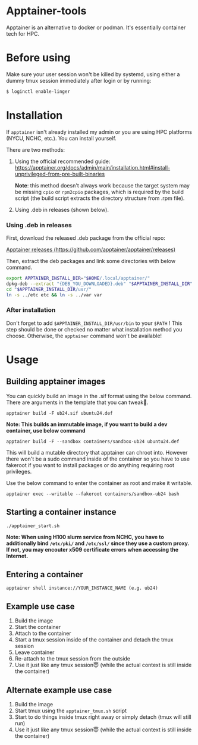 # Apptainer-tools

Apptainer is an alternative to docker or podman. It's essentially container tech for HPC. 

# Before using

Make sure your user session won't be killed by systemd, using either a dummy tmux session immediately after login or by running:
```bash
$ loginctl enable-linger
```

# Installation

If `apptainer` isn't already installed my admin or you are using HPC platforms (NYCU, NCHC, etc.). You can install yourself.

There are two methods: 

1. Using the official recommended guide: 
https://apptainer.org/docs/admin/main/installation.html#install-unprivileged-from-pre-built-binaries

    **Note**: this method doesn't always work because the target system may be missing `cpio` or `rpm2cpio` packages, which is required by the build script (the build script extracts the directory structure from .rpm file).

2. Using .deb in releases (shown below).

### Using .deb in releases

First, download the released .deb package from the official repo: 

[Apptainer releases (https://github.com/apptainer/apptainer/releases)](https://github.com/apptainer/apptainer/releases)

Then, extract the deb packages and link some directories with below command.

```bash
export APPTAINER_INSTALL_DIR="$HOME/.local/apptainer/"
dpkg-deb --extract "{DEB_YOU_DOWNLOADED}.deb" "$APPTAINER_INSTALL_DIR"
cd "$APPTAINER_INSTALL_DIR/usr/"
ln -s ../etc etc && ln -s ../var var
```

### After installation

Don't forget to add `$APPTAINER_INSTALL_DIR/usr/bin` to your `$PATH` ! This step should be done or checked no matter what installation method you choose.
Otherwise, the `apptainer` command won't be available!

# Usage

## Building apptainer images

You can quickly build an image in the .sif format using the below command. There are arguments in the template that you can tweak🙂.

```
apptainer build -F ub24.sif ubuntu24.def
```
**Note: This builds an immutable image, if you want to build a dev container, use below command**

```
apptainer build -F --sandbox containers/sandbox-ub24 ubuntu24.def
```
This will build a mutable directory that apptainer can chroot into. However there won't be a sudo command inside of the container so you have to use fakeroot if you want to install packages or do anything requiring root privileges.

Use the below command to enter the container as root and make it writable.
```
apptainer exec --writable --fakeroot containers/sandbox-ub24 bash
```


## Starting a container instance

```
./apptainer_start.sh
```
**Note: When using H100 slurm service from NCHC, you have to additionally bind `/etc/pki/` and `/etc/ssl/` since they use a custom proxy. If not, you may encouter x509 certificate errors when accessing the Internet.**


## Entering a container

```
apptainer shell instance://YOUR_INSTANCE_NAME (e.g. ub24)
```

## Example use case
1. Build the image
2. Start the container
3. Attach to the container
4. Start a tmux session inside of the container and detach the tmux session
5. Leave container
6. Re-attach to the tmux session from the outside
7. Use it just like any tmux session😇 (while the actual context is still inside the container)

## Alternate example use case
1. Build the image
2. Start tmux using the `apptainer_tmux.sh` script
3. Start to do things inside tmux right away or simply detach (tmux will still run)
4. Use it just like any tmux session😇 (while the actual context is still inside the container)
